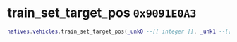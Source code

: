 # train_set_target_pos `0x9091E0A3`

```lua
natives.vehicles.train_set_target_pos(_unk0 --[[ integer ]], _unk1 --[[ integer ]])
```